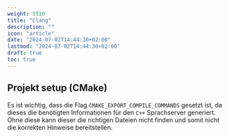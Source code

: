 ```yaml
---
weight: 5510
title: "Clang"
description: ""
icon: "article"
date: "2024-07-02T14:44:30+02:00"
lastmod: "2024-07-02T14:44:30+02:00"
draft: true
toc: true
---
```


## Projekt setup (CMake)

Es ist wichtig, dass die Flag `CMAKE_EXPORT_COMPILE_COMMANDS` gesetzt ist, da
dieses die benötigten Informationen für den `C++` Sprachserver
generiert. Ohne diese kann dieser die richtigen Dateien nicht finden und somit
nicht die korrekten Hinweise bereitstellen.
